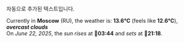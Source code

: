 
자동으로 추가된 텍스트입니다.

<!--START_SECTION:weather:moscow-->
Currently in **Moscow** (RU), the weather is: **13.6°C** (feels like **12.6°C**), ***overcast clouds***<br/>
On *June 22, 2025*, the *sun rises* at 🌅**03:44** and *sets* at 🌇**21:18**.
<!--END_SECTION:weather-->
